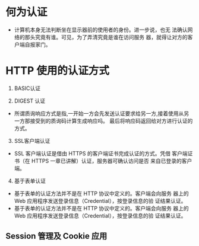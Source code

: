 # 何为认证
* 计算机本身无法判断坐在显示器前的使用者的身份。进一步说，也无
法确认网络的那头究竟有谁。可见，为了弄清究竟是谁在访问服务
器，就得让对方的客户端自报家门。

# HTTP 使用的认证方式
1. BASIC认证

2. DIGEST 认证
* 所谓质询响应方式是指,一开始一方会先发送认证要求给另一方,接着使用从另一方那接受到的质询码计算生成响应吗。
最后将响应码返回给对方进行认证的方式。

3. SSL客户端认证
* SSL 客户端认证是借由 HTTPS 的客户端证书完成认证的方式。凭借
客户端证书（在 HTTPS 一章已讲解）认证，服务器可确认访问是否
来自已登录的客户端。
4. 基于表单认证
* 基于表单的认证方法并不是在 HTTP 协议中定义的。客户端会向服务
器上的 Web 应用程序发送登录信息（Credential），按登录信息的验
证结果认证。
* 基于表单的认证方法并不是在 HTTP 协议中定义的。客户端会向服务
器上的 Web 应用程序发送登录信息（Credential），按登录信息的验
证结果认证。
## Session 管理及 Cookie 应用